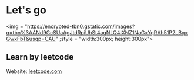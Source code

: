 <h1>Let's go</h1>

<img = "https://encrypted-tbn0.gstatic.com/images?q=tbn%3AANd9GcSUaAgJtdRpiUhSt4aqNLQ4IXNZ1NaGxYqRAh51P2LBqxGwxFbT&usqp=CAU"
;style = "width:300px; height:300px">

<h2>Learn by leetcode</h2>

  <p>Website: <a href = "https://leetcode.com">leetcode.com</a></p>
